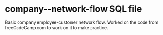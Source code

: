 # company--network-flow SQL file
Basic company employee-customer network flow. 
Worked on the code from freeCodeCamp.com to work on it to make practice.
